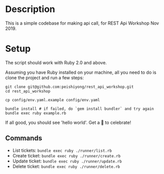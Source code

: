 # Description

This is a simple codebase for making api call, for REST Api Workshop Nov 2019.

# Setup

The script should work with Ruby 2.0 and above.

Assuming you have Ruby installed on your machine, all you need to do is
clone the project and run a few steps:

```
git clone git@github.com:peishiyong/rest_api_workshop.git
cd rest_api_workshop

cp config/env.yaml.example config/env.yaml

bundle install # if failed, do `gem install bundler` and try again
bundle exec ruby example.rb
```

If all good, you should see 'hello world'. Get a :doughnut: to celebrate!

## Commands

* List tickets: `bundle exec ruby ./runner/list.rb`
* Create ticket: `bundle exec ruby ./runner/create.rb`
* Update ticket: `bundle exec ruby ./runner/update.rb`
* Delete ticket: `bundle exec ruby ./runner/delete.rb`
